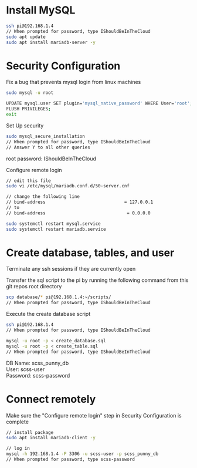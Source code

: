 # Install MySQL

``` bash
ssh pi@192.168.1.4
// When prompted for password, type IShouldBeInTheCloud
sudo apt update
sudo apt install mariadb-server -y
```

# Security Configuration

Fix a bug that prevents mysql login from linux machines
``` bash
sudo mysql -u root

UPDATE mysql.user SET plugin='mysql_native_password' WHERE User='root';
FLUSH PRIVILEGES;
exit
```

Set Up security
``` bash
sudo mysql_secure_installation
// When prompted for password, type IShouldBeInTheCloud
// Answer Y to all other queries
```

root password: IShouldBeInTheCloud

Configure remote login
``` bash
// edit this file
sudo vi /etc/mysql/mariadb.conf.d/50-server.cnf

// change the following line
// bind-address                              = 127.0.0.1
// to
// bind-address                               = 0.0.0.0

sudo systemctl restart mysql.service
sudo systemctl restart mariadb.service
```

# Create database, tables, and user
Terminate any ssh sessions if they are currently open

Transfer the sql script to the pi by running the following command from this git
repos root directory
```bash
scp database/* pi@192.168.1.4:~/scripts/
// When prompted for password, type IShouldBeInTheCloud
```

Execute the create database script
``` bash
ssh pi@192.168.1.4
// When prompted for password, type IShouldBeInTheCloud

mysql -u root -p < create_database.sql
mysql -u root -p < create_table.sql
// When prompted for password, type IShouldBeInTheCloud
```

DB Name: scss_punny_db  
User: scss-user  
Password: scss-password

# Connect remotely
Make sure the "Configure remote login" step in Security Configuration is
complete

``` bash
// install package
sudo apt install mariadb-client -y

// log in
mysql -h 192.168.1.4 -P 3306 -u scss-user -p scss_punny_db
// When prompted for password, type scss-password
```

